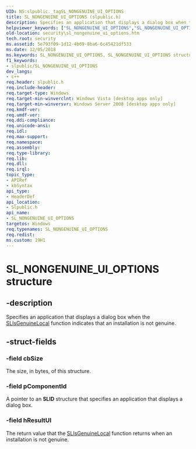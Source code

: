 ```yaml
---
UID: NS:slpublic._tagSL_NONGENUINE_UI_OPTIONS
title: SL_NONGENUINE_UI_OPTIONS (slpublic.h)
description: Specifies an application that displays a dialog box when the SLIsGenuineLocal function indicates that an installation is not genuine.
helpviewer_keywords: ["SL_NONGENUINE_UI_OPTIONS","SL_NONGENUINE_UI_OPTIONS structure [Security]","security.sl_nongenuine_ui_options","slpublic/SL_NONGENUINE_UI_OPTIONS"]
old-location: security\sl_nongenuine_ui_options.htm
tech.root: security
ms.assetid: 5e793f09-1d12-4b69-8ba6-6c45421df533
ms.date: 12/05/2018
ms.keywords: SL_NONGENUINE_UI_OPTIONS, SL_NONGENUINE_UI_OPTIONS structure [Security], security.sl_nongenuine_ui_options, slpublic/SL_NONGENUINE_UI_OPTIONS
f1_keywords:
- slpublic/SL_NONGENUINE_UI_OPTIONS
dev_langs:
- c++
req.header: slpublic.h
req.include-header: 
req.target-type: Windows
req.target-min-winverclnt: Windows Vista [desktop apps only]
req.target-min-winversvr: Windows Server 2008 [desktop apps only]
req.kmdf-ver: 
req.umdf-ver: 
req.ddi-compliance: 
req.unicode-ansi: 
req.idl: 
req.max-support: 
req.namespace: 
req.assembly: 
req.type-library: 
req.lib: 
req.dll: 
req.irql: 
topic_type:
- APIRef
- kbSyntax
api_type:
- HeaderDef
api_location:
- Slpublic.h
api_name:
- SL_NONGENUINE_UI_OPTIONS
targetos: Windows
req.typenames: SL_NONGENUINE_UI_OPTIONS
req.redist: 
ms.custom: 19H1
---
```


# SL_NONGENUINE_UI_OPTIONS structure


## -description


Specifies an application that displays a dialog box when the <a href="https://docs.microsoft.com/windows/desktop/api/slpublic/nf-slpublic-slisgenuinelocal">SLIsGenuineLocal</a> function indicates that an installation is not genuine.


## -struct-fields




### -field cbSize

The size, in bytes, of this structure.


### -field pComponentId

A pointer to an <b>SLID</b> structure that specifies an application that displays a dialog box.


### -field hResultUI

The return value that the <a href="https://docs.microsoft.com/windows/desktop/api/slpublic/nf-slpublic-slisgenuinelocal">SLIsGenuineLocal</a> function returns when an installation is not genuine.

